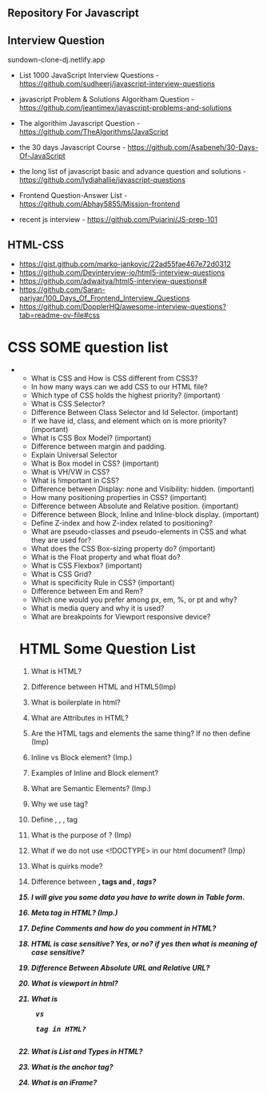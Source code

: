  ## Repository For Javascript

 ## Interview Question
 
 sundown-clone-dj.netlify.app

* List  1000 JavaScript Interview Questions - https://github.com/sudheerj/javascript-interview-questions

* javascript Problem & Solutions Algoritham Question - https://github.com/jeantimex/javascript-problems-and-solutions

* The algorithim Javascript Question - https://github.com/TheAlgorithms/JavaScript

* the 30 days Javascript Course - https://github.com/Asabeneh/30-Days-Of-JavaScript

* the long list of javascript basic and advance question and solutions - https://github.com/lydiahallie/javascript-questions

* Frontend Question-Answer List - https://github.com/Abhay5855/Mission-frontend

* recent js interview - https://github.com/Pujarini/JS-prep-101

## HTML-CSS

- https://gist.github.com/marko-jankovic/22ad55fae467e72d0312
- https://github.com/Devinterview-io/html5-interview-questions
- https://github.com/adwaitya/html5-interview-questions#
- https://github.com/Saran-pariyar/100_Days_Of_Frontend_Interview_Questions
- https://github.com/DopplerHQ/awesome-interview-questions?tab=readme-ov-file#css

# CSS SOME question list
- 
    - What is CSS and How is CSS different from CSS3?
    - In how many ways can we add CSS to our HTML file?
    - Which type of CSS holds the highest priority? (important)
    - What is CSS Selector?
    - Difference Between Class Selector and Id Selector. (important)
    - If we have id, class, and element which on is more priority? (important)
    - What is CSS Box Model? (important)
    - Difference between margin and padding.
    - Explain Universal Selector
    - What is Box model in CSS? (important)
    - What is VH/VW in CSS?
    - What is !important in CSS?
    - Difference between Display: none and Visibility: hidden. (important)
    - How many positioning properties in CSS? (important)
    - Difference between Absolute and Relative position. (important)
    - Difference between Block, Inline and Inline-block display. (important)
    - Define Z-index and how Z-index related to positioning?
    - What are pseudo-classes and pseudo-elements in CSS and what they are used for?
    - What does the CSS Box-sizing property do? (important)
    - What is the Float property and what float do?
    - What is CSS Flexbox? (important)
    - What is CSS Grid?
    - What is specificity Rule in CSS? (important)
    - Difference between Em and Rem?
    - Which one would you prefer among px, em, %, or pt and why?
    - What is media query and why it is used?
    - What are breakpoints for Viewport responsive device?
 
  # HTML Some Question List
    
    1. What is HTML?
    
    2. Difference between HTML and HTML5(Imp)
    
    3. What is boilerplate in html?
    
    4. What are Attributes in HTML?
    
    5. Are the HTML tags and elements the same thing? If no then define (Imp)
    
    6. Inline vs Block element? (Imp.)
    
    7. Examples of Inline and Block element?
    
    8. What are Semantic Elements? (Imp.)
    
    9. Why we use <label> tag?
    
    10. Define <DOCTYPE html>, <html>, <head>, <body> tag
    
    11. What is the purpose of <!Doctype html>? (Imp)
    
    12. What if we do not use <!DOCTYPE> in our html document? (Imp)
    
    13. What is quirks mode?
    
    14. Difference between <strong>, <b> tags and <em>, <i> tags?
    
    15. I will give you some data you have to write down in Table form.
    
    16. Meta tag in HTML? (Imp.)
    
    17. Define Comments and how do you comment in HTML?
    
    18. HTML is case sensitive? Yes, or no? if yes then what is meaning of case sensitive?
    
    19. Difference Between Absolute URL and Relative URL?
    
    20. What is viewport in html?
    
    21. What is <pre> vs <p> tag in HTML?
    
    22. What is List and Types in HTML?
    
    23. What is the anchor tag?
    
    24. What is an iFrame?


